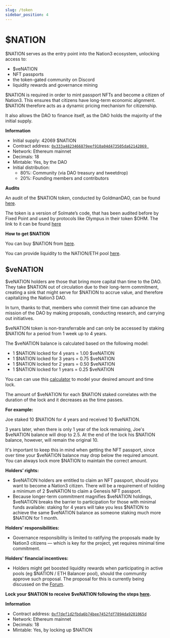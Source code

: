 ```yaml
---
slug: /token
sidebar_position: 4
---
```


# $NATION

$NATION serves as the entry point into the Nation3 ecosystem, unlocking access to:

- $veNATION
- NFT passports
- the token-gated community on Discord
- liquidity rewards and governance mining

$NATION is required in order to mint passport NFTs and become a citizen of Nation3. This ensures that citizens have long-term economic alignment.
$NATION therefore acts as a dynamic pricing mechanism for citizenship.

It also allows the DAO to finance itself, as the DAO holds the majority of the initial supply.

**Information**

- Initial supply: 42069 $NATION
- Contract address: [`0x333a4823466879eef910a04d473505da62142069 `](https://etherscan.io/token/0x333a4823466879eef910a04d473505da62142069)
- Network: Ethereum mainnet
- Decimals: 18
- Mintable: Yes, by the DAO
- Initial distribution:
  - 80%: Community (via DAO treasury and tweetdrop)
  - 20%: Founding members and contributors

**Audits**

An audit of the $NATION token, conducted by GoldmanDAO, can be found [here](https://prong-distance-e49.notion.site/Nation3-Launch-Report-59990449a8ef4814985f44eadb1c75a1).

The token is a version of Solmate’s code, that has been audited before by Fixed Point and used by protocols like Olympus in their token $OHM. The link to it can be found [here](https://github.com/Rari-Capital/solmate/blob/main/audits/v6-Fixed-Point-Solutions.pdf)

**How to get $NATION**

You can buy $NATION from [here](https://app.balancer.fi/#/trade/ether/0x333a4823466879eef910a04d473505da62142069).

You can provide liquidity to the NATION/ETH pool [here](https://app.balancer.fi/#/pool/0x0bf37157d30dfe6f56757dcadff01aed83b08cd600020000000000000000019a).

## $veNATION

$veNATION holders are those that bring more capital than time to the DAO. They take $NATION out of circulation due to their long-term commitment, creating a sink that might serve for $NATION to accrue value, and therefore capitalizing the Nation3 DAO.

In turn, thanks to that, members who commit their time can advance the mission of the DAO by making proposals, conducting research, and carrying out initiatives.

$veNATION token is non-transferrable and can only be accessed by staking $NATION for a period from 1 week up to 4 years.

The $veNATION balance is calculated based on the following model:

- 1 $NATION locked for 4 years = 1.00 $veNATION
- 1 $NATION locked for 3 years = 0.75 $veNATION
- 1 $NATION locked for 2 years = 0.50 $veNATION
- 1 $NATION locked for 1 years = 0.25 $veNATION

You can can use this [calculator](https://app.nation3.org/lock) to model your desired amount and time lock.

The amount of $veNATION for each $NATION staked correlates with the duration of the lock and it decreases as the time passes.

**For example:**

Joe staked 10 $NATION for 4 years and received 10 $veNATION.

3 years later, when there is only 1 year of the lock remaining, Joe's $veNATION balance will drop to 2.5. At the end of the lock his $NATION balance, however, will remain the original 10.

It's important to keep this in mind when getting the NFT passport, since over time your $veNATION balance may drop below the required amount. You can always lock more $NATION to maintain the correct amount.

**Holders’ rights:**

- $veNATION holders are entitled to claim an NFT passport, should you want to become a Nation3 citizen. There will be a requirement of holding a minimum of 2 $veNATION to claim a Genesis NFT passport.
- Because longer-term commitment magnifies $veNATION holdings, $veNATION breaks the barrier to participation for those with minimal funds available: staking for 4 years will take you less $NATION to achieve the same $veNATION balance as someone staking much more $NATION for 1 month.

**Holders’ responsibilities:**

- Governance responsibility is limited to ratifying the proposals made by Nation3 citizens — which is key for the project, yet requires minimal time commitment.

**Holders’ financial incentives:**

- Holders might get boosted liquidity rewards when participating in active pools (eg $NATION / ETH Balancer pool), should the community approve such proposal. The proposal for this is currently being discussed on the [Forum](https://forum.nation3.org/t/proposal-to-launch-liquidity-rewards/25).

**Lock your $NATION to receive $veNATION following the steps [here](https://app.nation3.org/lock).**

**Information**

- Contract address: [`0xf7def1d2fbda6b74bee7452fdf7894da9201065d`](https://etherscan.io/address/0xf7def1d2fbda6b74bee7452fdf7894da9201065d)
- Network: Ethereum mainnet
- Decimals: 18
- Mintable: Yes, by locking up $NATION
